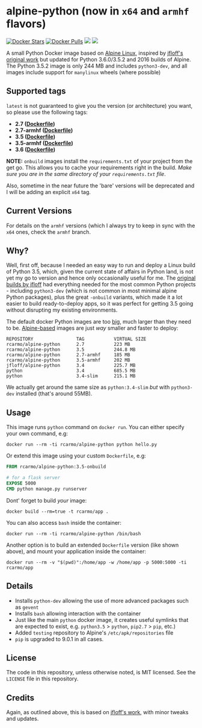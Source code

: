# alpine-python (now in `x64` and `armhf` flavors)

[![Docker Stars](https://img.shields.io/docker/stars/insightful/alpine-python.svg)](https://hub.docker.com/r/insightful/alpine-python)
[![Docker Pulls](https://img.shields.io/docker/pulls/insightful/alpine-python.svg)](https://hub.docker.com/r/insightful/alpine-python)
[![](https://images.microbadger.com/badges/image/insightful/alpine-python.svg)](https://microbadger.com/images/insightful/alpine-python "Get your own image badge on microbadger.com")
[![](https://images.microbadger.com/badges/version/insightful/alpine-python.svg)](https://microbadger.com/images/insightful/alpine-python "Get your own version badge on microbadger.com")

A small Python Docker image based on [Alpine Linux](http://alpinelinux.org/), inspired by [jfloff's original work](https://github.com/jfloff/alpine-python) but updated for Python 3.6.0/3.5.2 and 2016 builds of Alpine. The Python 3.5.2 image is only 244 MB and includes `python3-dev`, and all images include support for `manylinux` wheels (where possible)

## Supported tags

`latest` is not guaranteed to give you the version (or architecture) you want, so please use the following tags:

* **2.7 ([Dockerfile](https://github.com/insightfulsystems/alpine-python/blob/master/2.7/Dockerfile))**
* **2.7-armhf ([Dockerfile](https://github.com/insightfulsystems/alpine-python/blob/armhf/2.7/Dockerfile))**
* **3.5 ([Dockerfile](https://github.com/insightfulsystems/alpine-python/blob/master/3.5/Dockerfile))**
* **3.5-armhf ([Dockerfile](https://github.com/insightfulsystems/alpine-python/blob/armhf/3.5/Dockerfile))**
* **3.6 ([Dockerfile](https://github.com/insightfulsystems/alpine-python/blob/master/3.6/Dockerfile))**

**NOTE:** `onbuild` images install the `requirements.txt` of your project from the get go. This allows you to cache your requirements right in the build. _Make sure you are in the same directory of your `requirements.txt` file_.

Also, sometime in the near future the 'bare' versions will be deprecated and I will be adding an explicit `x64` tag.

## Current Versions

For details on the `armhf` versions (which I always try to keep in sync with the `x64` ones, check the `armhf` branch.

## Why?

Well, first off, because I needed an easy way to run and deploy a Linux build of Python 3.5, which, given the current state of affairs in Python land, is not yet my go to version and hence only occasionally useful for me. The [original builds by jfloff](https://github.com/jfloff/alpine-python) had everything needed for the most common Python projects - including `python3-dev` (which is not common in most minimal alpine Python packages), plus the great `-onbuild` variants, which made it a lot easier to build ready-to-deploy apps, so it was perfect for getting 3.5 going without disrupting my existing environments.

The default docker Python images are too [big](https://github.com/docker-library/python/issues/45), much larger than they need to be. [Alpine-based](https://github.com/gliderlabs/docker-alpine) images are just _way_ smaller and faster to deploy:

```
REPOSITORY                TAG           VIRTUAL SIZE
rcarmo/alpine-python      2.7           223 MB
rcarmo/alpine-python      3.5           244.8 MB
rcarmo/alpine-python      2.7-armhf     185 MB
rcarmo/alpine-python      3.5-armhf     202 MB
jfloff/alpine-python      3.4           225.7 MB
python                    3.4           685.5 MB
python                    3.4-slim      215.1 MB
```

We actually get around the same size as `python:3.4-slim` *but* with `python3-dev` installed (that's around 55MB).

## Usage
This image runs `python` command on `docker run`. You can either specify your own command, e.g:
```shell
docker run --rm -ti rcarmo/alpine-python python hello.py
```

Or extend this image using your custom `Dockerfile`, e.g:
```dockerfile
FROM rcarmo/alpine-python:3.5-onbuild

# for a flask server
EXPOSE 5000
CMD python manage.py runserver
```

Dont' forget to build _your_ image:
```shell
docker build --rm=true -t rcarmo/app .
```

You can also access `bash` inside the container:
```shell
docker run --rm -ti rcarmo/alpine-python /bin/bash
```

Another option is to build an extended `Dockerfile` version (like shown above), and mount your application inside the container:
```shell
docker run --rm -v "$(pwd)":/home/app -w /home/app -p 5000:5000 -ti rcarmo/app
```

## Details
* Installs `python-dev` allowing the use of more advanced packages such as `gevent`
* Installs `bash` allowing interaction with the container
* Just like the main `python` docker image, it creates useful symlinks that are expected to exist, e.g. `python3.5` > `python`, `pip2.7` > `pip`, etc.)
* Added `testing` repository to Alpine's `/etc/apk/repositories` file
* `pip` is upgraded to 9.0.1 in all cases.

## License
The code in this repository, unless otherwise noted, is MIT licensed. See the `LICENSE` file in this repository.

## Credits
Again, as outlined above, this is based on [jfloff's work](https://github.com/jfloff/alpine-python), with minor tweaks and updates.
